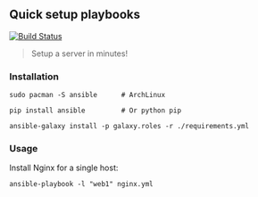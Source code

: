 ## Quick setup playbooks ##

[![Build Status](https://travis-ci.org/banbanchs/quick-setup-playbook.svg?branch=master)](https://travis-ci.org/banbanchs/quick-setup-playbook)

> Setup a server in minutes!

### Installation ###

```
sudo pacman -S ansible      # ArchLinux

pip install ansible         # Or python pip

ansible-galaxy install -p galaxy.roles -r ./requirements.yml
```

### Usage ###

Install Nginx for a single host:

    ansible-playbook -l "web1" nginx.yml

